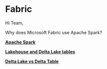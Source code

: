# Fabric

Hi Team,

Why does Microsoft Fabric use Apache Spark?

**[Apache Spark](https://www.geeksforgeeks.org/java/components-of-apache-spark/)**

**[Lakehouse and Delta Lake tables](https://learn.microsoft.com/en-us/fabric/data-engineering/lakehouse-and-delta-tables)**

**[Delta Lake vs Delta Table](https://community.databricks.com/t5/data-engineering/deltalkake-vs-delta-table/td-p/5027)**

**[](https://learn.microsoft.com/en-us/fabric/data-engineering/tutorial-lakehouse-introduction)**
